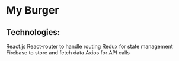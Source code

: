# My Burger

## Technologies:
React.js
React-router to handle routing
Redux for state management
Firebase to store and fetch data
Axios for API calls 
